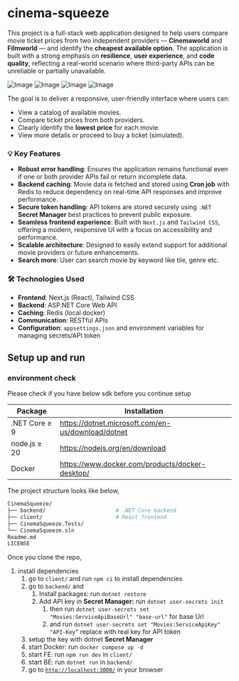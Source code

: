 # cinema-squeeze

This project is a full-stack web application designed to help users compare movie ticket prices from two independent providers — **Cinemaworld** and **Filmworld** — and identify the **cheapest available option**. The application is built with a strong emphasis on **resilience**, **user experience**, and **code quality**, reflecting a real-world scenario where third-party APIs can be unreliable or partially unavailable.

![Image](https://github.com/user-attachments/assets/056984d7-76cb-46e0-8606-1e5ac9d95336)
![Image](https://github.com/user-attachments/assets/2bc98fcd-3371-4232-83c5-1203fd6fa237)
![Image](https://github.com/user-attachments/assets/d6644c45-fa18-434f-a95d-250d1935d859)
![Image](https://github.com/user-attachments/assets/f165d4c4-16da-4adf-bba4-919978c5f119)

The goal is to deliver a responsive, user-friendly interface where users can:

- View a catalog of available movies.
- Compare ticket prices from both providers.
- Clearly identify the **lowest price** for each movie.
- View more details or proceed to buy a ticket (simulated).

### 💡 Key Features

- **Robust error handling**: Ensures the application remains functional even if one or both provider APIs fail or return incomplete data.
- **Backend caching**: Movie data is fetched and stored using **Cron job** with Redis to reduce dependency on real-time API responses and improve performance.
- **Secure token handling**: API tokens are stored securely using `.NET` **Secret Manager** best practices to prevent public exposure.
- **Seamless frontend experience**: Built with `Next.js` and `Tailwind CSS`, offering a modern, responsive UI with a focus on accessibility and performance.
- **Scalable architecture**: Designed to easily extend support for additional movie providers or future enhancements.
- **Search more**: User can search movie by keyword like tile, genre etc.

### 🛠️ Technologies Used

- **Frontend**: Next.js (React), Tailwind CSS
- **Backend**: ASP.NET Core Web API
- **Caching**: Redis (local docker)
- **Communication**: RESTful APIs
- **Configuration**: `appsettings.json` and environment variables for managing secrets/API token

## Setup up and run

### environment check

Please check if you have below sdk before you continue setup

| Package       | Installation                                       |
| ------------- | -------------------------------------------------- |
| .NET Core ≥ 9 | https://dotnet.microsoft.com/en-us/download/dotnet |
| node.js ≥ 20  | https://nodejs.org/en/download                     |
| Docker        | https://www.docker.com/products/docker-desktop/    |

The project structure looks like below,

```bash
CinemaSqueeze/
├── backend/                      # .NET Core backend
├── client/                       # React frontend
├── CinemaSqueeze.Tests/
└── CinemaSqueeze.sln
Readme.md
LICENSE

```

Once you clone the repo,

1. install dependencies
   1. go to `client/` and run `npm ci` to install dependencies
   2. go to `backend/` and
      1. Install packages: run `dotnet restore`
      2. Add API key in **Secret Manager:** run `dotnet user-secrets init`
         1. then run `dotnet user-secrets set "Movies:ServiceApiBaseUrl" "base-url"` for base Url
         2. and run `dotnet user-secrets set "Movies:ServiceApiKey" "API-Key”` replace with real key for API token
   3. setup the key with dotnet **Secret Manager**
   4. start Docker: run `docker compose up -d`
   5. start FE: run `npm run dev` in `client/`
   6. start BE: run `dotnet run` in `backend/`
   7. go to [`http://localhost:3000/`](http://localhost:3000/) in your browser
